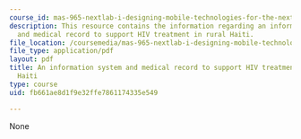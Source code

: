 ```yaml
---
course_id: mas-965-nextlab-i-designing-mobile-technologies-for-the-next-billion-users-fall-2008
description: This resource contains the information regarding an information system
  and medical record to support HIV treatment in rural Haiti.
file_location: /coursemedia/mas-965-nextlab-i-designing-mobile-technologies-for-the-next-billion-users-fall-2008/fb661ae8d1f9e32ffe7861174335e549_MITMAS_965F08_Lec14_cf.pdf
file_type: application/pdf
layout: pdf
title: An information system and medical record to support HIV treatment in rural
  Haiti
type: course
uid: fb661ae8d1f9e32ffe7861174335e549

---
```

None